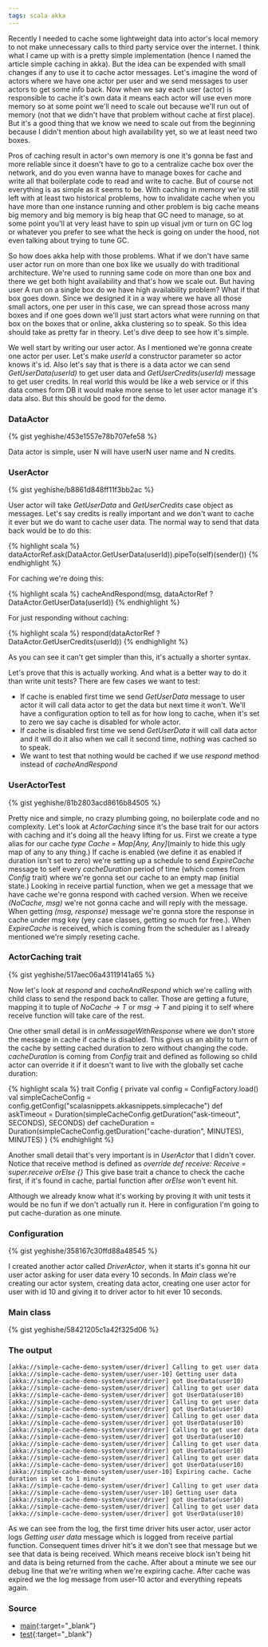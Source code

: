 ```yaml
---
tags: scala akka
---
```


Recently I needed to cache some lightweight data into actor's local memory to
not make unnecessary calls to third party service over the internet. I think what I
came up with is a pretty simple implementation (hence I named the article
simple caching in akka). But the idea can be expended with small changes
if any to use it to cache actor messages. Let's imagine the word of actors where
we have one actor per user and we send messages to user actors to get some info
back. Now when we say each user (actor) is responsible to cache it's own data
it means each actor will use even more memory so at some point we'll need to
scale out because we'll run out of memory (not that we didn't have that
problem without cache at first place). But it's a good thing that we know we
need to scale out from the beginning because I didn't mention about high
availability yet, so we at least need two boxes.

<!--more-->

Pros of caching result in actor's own memory is one
it's gonna be fast and more reliable since it doesn't have to go to a
centralize cache box over the network, and do you even wanna have to manage
boxes for cache and write all that boilerplate code to read and write to cache.
But of course not everything is as simple as it seems to be. With caching in
memory we're still left with at least two historical problems, how to invalidate
cache when you have more than one instance running and other problem is
big cache means big memory and big memory is big heap that GC need
to manage, so at some point you'll at very least have to spin up visual jvm or
turn on GC log or whatever you prefer to see what the heck is going on under
the hood, not even talking about trying to tune GC.

So how does akka help with those problems. What if we don't have same
user actor run on more than one box like we usually do with traditional
architecture. We're used to running same code on more than one box and
there we get both hight availability and that's how we scale out. But
having user A run on a single box do we have high availability problem?
What if that box goes down. Since we designed it in a way where we have all
those small actors,
one per user in this case, we can spread those across many boxes and if one
goes down we'll just start actors what were running on that box on the boxes
that or online, akka clustering so to speak. So this idea should take as pretty
far in theory. Let's dive deep to see how it's simple.

We well start by writing our user actor. As I mentioned we're gonna create one
actor per user. Let's make *userId* a constructor parameter so actor knows it's
id. Also let's say that is there is a data actor we can send
*GetUserData(userId)* to get user data and
*GetUserCredits(userId)* message to get user
credits. In real world this would be like a web service or if this data comes
form DB it would make more sense to let user actor manage it's data also.
But this should be good for the demo.

### DataActor

{% gist yeghishe/453e1557e78b707efe58 %}

Data actor is simple, user N will have userN user name and N credits.

### UserActor

{% gist yeghishe/b8861d848ff11f3bb2ac %}

User actor will take *GetUserData* and *GetUserCredits* case object as
messages. Let's say credits is really important and we don't want to cache it
ever but we do want to cache user data. The normal way to send that data back
would be to do this:

{% highlight scala %}
  dataActorRef.ask(DataActor.GetUserData(userId)).pipeTo(self)(sender())
{% endhighlight %}

For caching we're doing this:

{% highlight scala %}
  cacheAndRespond(msg, dataActorRef ? DataActor.GetUserData(userId))
{% endhighlight %}

For just responding without caching:

{% highlight scala %}
  respond(dataActorRef ? DataActor.GetUserCredits(userId))
{% endhighlight %}

As you can see it can't get simpler than this, it's actually a shorter syntax.


Let's prove that this is actually working. And what is a better way to do it
than write unit tests? There are few cases we want to test:

* If cache is enabled first time we send *GetUserData* message to user actor
  it will call data actor to get the data but next time it won't.
  We'll have a configuration option to tell as for how long to
  cache, when it's set to zero we say cache is disabled for whole actor.
* If cache is disabled first time we send *GetUserData* it will call data
  actor and it will do it also when we call it second time, nothing was cached
  so to speak.
* We want to test that nothing would be cached if we use *respond* method
  instead of *cacheAndRespond*

### UserActorTest

{% gist yeghishe/81b2803acd8616b84505 %}

Pretty nice and simple, no crazy plumbing going, no boilerplate code and no
complexity. Let's look at *ActorCaching* since it's the base trait for our
actors with caching and it's doing all the heavy lifting for us. First we create
a type alias for our cache *type Cache = Map[Any, Any]*(mainly to hide this
ugly map of any to any thing.) If cache is enabled (we define it as enabled if 
duration isn't set to zero) we're setting up a schedule to send *ExpireCache*
message to self every *cacheDuration* period of time (which comes from
*Config* trait) where we're gonna set our cache to an empty map (initial state.)
Looking in receive partial function, when we get a message that we have cache
we're gonna respond with cached version. When we receive *(NoCache, msg)* we're
not gonna cache and will reply with the message. When getting *(msg, response)*
message we're gonna store the response in cache under msg key
(yey case classes, getting so much for free.). When *ExpireCache* is received,
which is coming from the scheduler as I already mentioned we're simply reseting
cache.

### ActorCaching trait

{% gist yeghishe/517aec06a43119141a65 %}

Now let's look at *respond* and *cacheAndRespond* which we're calling with
child class to send the respond back to caller. Those are getting a future,
mapping it to tuple of *NoCache -> T* or *msg -> T* and piping it to self where
receive function will take care of the rest.

One other small detail is in *onMessageWithResponse* where we don't store the
message in cache if cache is disabled. This gives us an ability to turn of the
cache by setting cached duration to zero without changing the code.
*cacheDuration* is coming from *Config* trait and defined as following so child
actor can override it if it doesn't want to live with the globally set cache
duration:

{% highlight scala %}
  trait Config {
    private val config = ConfigFactory.load()
    val simpleCacheConfig = config.getConfig("scalasnippets.akkasnippets.simplecache")
    def askTimeout = Duration(simpleCacheConfig.getDuration("ask-timeout", SECONDS), SECONDS)
    def cacheDuration = Duration(simpleCacheConfig.getDuration("cache-duration", MINUTES), MINUTES)
  }
{% endhighlight %}

Another small detail that's very important is in *UserActor* that I didn't cover.
Notice that receive method is defined as
*override def receive: Receive = super.receive orElse {}*
This give base trait a chance to check the cache first, if it's found in cache,
partial function after *orElse* won't event hit.

Although we already know what it's working by proving it with unit tests it
would be no fun if we don't actually run it. Here in configuration I'm going to
put cache-duration as one minute.

### Configuration

{% gist yeghishe/358167c30ffd88a48545 %}

I created another actor called *DriverActor*, when it starts it's gonna hit
our user actor asking for user data every 10 seconds. In *Main* class we're
creating our actor system, creating data actor, creating one user actor for
user with id 10 and giving it to driver actor to hit ever 10 seconds.

### Main class

{% gist yeghishe/58421205c1a42f325d06 %}

### The output

    [akka://simple-cache-demo-system/user/driver] Calling to get user data
    [akka://simple-cache-demo-system/user/user-10] Getting user data
    [akka://simple-cache-demo-system/user/driver] got UserData(user10)
    [akka://simple-cache-demo-system/user/driver] Calling to get user data
    [akka://simple-cache-demo-system/user/driver] got UserData(user10)
    [akka://simple-cache-demo-system/user/driver] Calling to get user data
    [akka://simple-cache-demo-system/user/driver] got UserData(user10)
    [akka://simple-cache-demo-system/user/driver] Calling to get user data
    [akka://simple-cache-demo-system/user/driver] got UserData(user10)
    [akka://simple-cache-demo-system/user/driver] Calling to get user data
    [akka://simple-cache-demo-system/user/driver] got UserData(user10)
    [akka://simple-cache-demo-system/user/driver] Calling to get user data
    [akka://simple-cache-demo-system/user/driver] got UserData(user10)
    [akka://simple-cache-demo-system/user/driver] Calling to get user data
    [akka://simple-cache-demo-system/user/driver] got UserData(user10)
    [akka://simple-cache-demo-system/user/user-10] Expiring cache. Cache duration is set to 1 minute
    [akka://simple-cache-demo-system/user/driver] Calling to get user data
    [akka://simple-cache-demo-system/user/user-10] Getting user data
    [akka://simple-cache-demo-system/user/driver] got UserData(user10)
    [akka://simple-cache-demo-system/user/driver] Calling to get user data
    [akka://simple-cache-demo-system/user/driver] got UserData(user10)

As we can see from the log, the first time driver hits user actor, user actor logs
*Getting user data* message which is logged from receive partial function.
Consequent times driver hit's it we don't see that message but we see that
data is being received. Which means receive block isn't being hit and
data is being returned from the cache. After about a minute we see our debug
line that we're writing when we're expiring cache. After cache was expired we
the log message from user-10 actor and everything repeats again.

### Source

* [main](https://github.com/yeghishe/scala-snippets/tree/master/src/main/scala/io/github/yeghishe/scalasnippets/akkasnippets/simplecache){:target="_blank"}
* [test](https://github.com/yeghishe/scala-snippets/tree/master/src/test/scala/io/github/yeghishe/scalasnippets/akkasnippets/simplecache){:target="_blank"}


